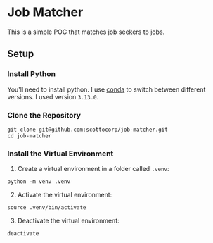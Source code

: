 # Job Matcher

This is a simple POC that matches job seekers to jobs.

## Setup

### Install Python

You'll need to install python. I use [conda](https://anaconda.org/anaconda/conda) to switch between different versions. I used version `3.13.0`.

### Clone the Repository

```
git clone git@github.com:scottocorp/job-matcher.git
cd job-matcher
```

### Install the Virtual Environment

1. Create a virtual environment in a folder called `.venv`:

```
python -m venv .venv
```

2. Activate the virtual environment:

```
source .venv/bin/activate
```
3. Deactivate the virtual environment:

```
deactivate
```
